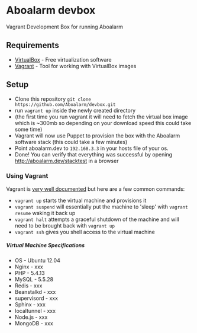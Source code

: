 Aboalarm devbox
======

Vagrant Development Box for running Aboalarm


## Requirements

* [VirtualBox](https://www.virtualbox.org/wiki/Downloads) - Free virtualization software 
* [Vagrant](https://www.vagrantup.com) - Tool for working with VirtualBox images


## Setup

* Clone this repository `git clone https://github.com/Aboalarm/devbox.git`
* run `vagrant up` inside the newly created directory
* (the first time you run vagrant it will need to fetch the virtual box image which is ~300mb so depending on your download speed this could take some time)
* Vagrant will now use Puppet to provision the box with the Aboalarm software stack (this could take a few minutes)
* Point aboalarm.dev to `192.168.3.3` in your hosts file of your os. 
* Done! You can verify that everything was successful by opening http://aboalarm.dev/stacktest in a browser



### Using Vagrant

Vagrant is [very well documented](http://vagrantup.com/v1/docs/index.html) but here are a few common commands:

* `vagrant up` starts the virtual machine and provisions it
* `vagrant suspend` will essentially put the machine to 'sleep' with `vagrant resume` waking it back up
* `vagrant halt` attempts a graceful shutdown of the machine and will need to be brought back with `vagrant up`
* `vagrant ssh` gives you shell access to the virtual machine


##### Virtual Machine Specifications #####

* OS          - Ubuntu 12.04
* Nginx       - xxx
* PHP         - 5.4.13
* MySQL       - 5.5.28
* Redis       - xxx
* Beanstalkd  - xxx
* supervisord - xxx
* Sphinx      - xxx
* localtunnel - xxx
* Node.js     - xxx
* MongoDB     - xxx
